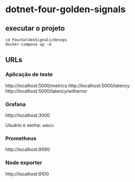 # dotnet-four-golden-signals

## executar o projeto

```
cd FourGoldenSignals/devops
docker-compose up -d
```

## URLs

### Aplicação de teste

http://localhost:5000/metrics
http://localhost:5000/latency
http://localhost:5000/latency/witherror

### Grafana

http://localhost:3000

Usuário e senha: `admin`

### Prometheus

http://localhost:9090

### Node exporter

http://localhost:9100
